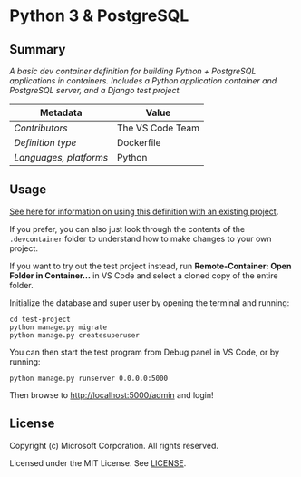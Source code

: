 # Python 3 & PostgreSQL

## Summary

*A basic dev container definition for building Python + PostgreSQL applications in containers.
Includes a Python application container and PostgreSQL server, and a Django test project.*

| Metadata | Value |  
|----------|-------|
| *Contributors* | The VS Code Team |
| *Definition type* | Dockerfile |
| *Languages, platforms* | Python |

## Usage

[See here for information on using this definition with an existing project](../../README.md#using-a-definition).

If you prefer, you can also just look through the contents of the `.devcontainer` folder to understand how to make changes to your own project.

If you want to try out the test project instead, run **Remote-Container: Open Folder in Container...** in VS Code and select a cloned copy of the entire folder. 

Initialize the database and super user by opening the terminal and running:
```
cd test-project
python manage.py migrate
python manage.py createsuperuser
```

You can then start the test program from Debug panel in VS Code, or by running:
```
python manage.py runserver 0.0.0.0:5000
```

Then browse to [http://localhost:5000/admin](http://localhost:5000/admin) and login!

## License

Copyright (c) Microsoft Corporation. All rights reserved.

Licensed under the MIT License. See [LICENSE](../../LICENSE).
